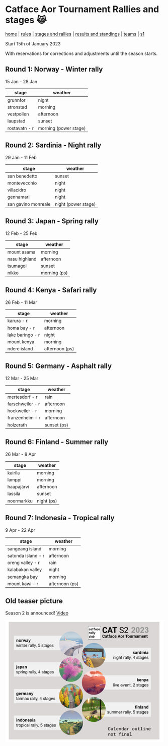 # Catface Aor Tournament Rallies and stages 😹

[home](index.md) | [rules](rules.md) | [stages and rallies](stages.md) | [results and standings](results.md) | [teams](teams.md) | [s1](s1/s1_index.md)

Start 15th of January 2023

With reservations for corrections and adjustments until the season starts.

## Round 1: Norway - Winter rally

15 Jan - 28 Jan

| stage      | weather        |
| ------------- | ------------ |
| grunnfor      | night        |
| stronstad     | morning      |
| vestpollen    | afternoon    |
| laupstad      | sunset       |
| rostavatn - r | morning (power stage) |

## Round 2: Sardinia - Night rally

29 Jan	- 11 Feb

| stage      | weather        |
| ------------------- | ---------- |
| san benedetto       | sunset     |
| montevecchio        | night      |
| villacidro          | night      |
| gennamari           | night      |
| san gavino monreale | night (power stage) |
	
## Round 3: Japan - Spring rally

12 Feb	- 25 Feb

| stage            | weather     |
| ------------- | ------------ |
| mount asama   | morning      |
| nasu highland | afternoon    |
| tsumagoi      | sunset       |
| nikko         | morning (ps) |
	
## Round 4: Kenya - Safari rally

26 Feb	- 11 Mar

| stage            | weather     |
| ------------------ | -------------- |
| karura - r         | morning        |
| homa bay - r       | afternoon      |
| lake baringo - r   | night          |
| mount kenya        | morning        |
| ndere island       | afternoon (ps) |


## Round 5: Germany - Asphalt rally

12 Mar	- 25 Mar

| stage            | weather     |
| ---------------- | ----------- |
| mertesdorf - r   | rain        |
| farschweiler - r | afternoon   |
| hockweiler - r   | morning     |
| franzenheim - r  | afternoon   |
| holzerath        | sunset (ps) |

## Round 6: Finland - Summer rally

26 Mar - 8 Apr

| stage            | weather     |
| ------------------ | -------------- |
| kairila            | morning        |
| lamppi             | morning        |
| haapajärvi         | afternoon      |
| lassila            | sunset         |
| noormarkku         | night (ps)     |

## Round 7: Indonesia - Tropical rally

9 Apr - 22 Apr

| stage            | weather     |
| ------------------ | -------------- |
| sangeang island    | morning        |
| satonda island - r | afternoon      |
| oreng valley - r   | rain           |
| kalabakan valley   | night          |
| semangka bay       | morning        |
| mount kawi - r     | afternoon (ps) |

## Old teaser picture

Season 2 is announced! [Video](https://www.youtube.com/watch?v=UNIU4MBuTGE)

![s2](https://github.com/xlsrln/cat/blob/main/images/cat_s2.png?raw=true?raw=true)
